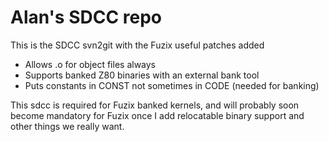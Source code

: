 # Alan's SDCC repo

This is the SDCC svn2git with the Fuzix useful patches added

- Allows .o for object files always
- Supports banked Z80 binaries with an external bank tool
- Puts constants in CONST not sometimes in CODE (needed for banking)

This sdcc is required for Fuzix banked kernels, and will probably soon
become mandatory for Fuzix once I add relocatable binary support and other
things we really want.
